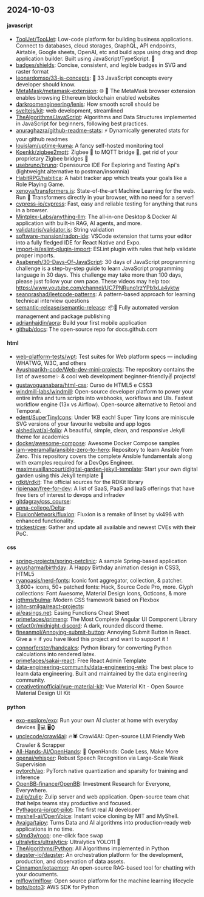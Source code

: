 ## 2024-10-03

#### javascript
* [ToolJet/ToolJet](https://github.com/ToolJet/ToolJet): Low-code platform for building business applications. Connect to databases, cloud storages, GraphQL, API endpoints, Airtable, Google sheets, OpenAI, etc and build apps using drag and drop application builder. Built using JavaScript/TypeScript. 🚀
* [badges/shields](https://github.com/badges/shields): Concise, consistent, and legible badges in SVG and raster format
* [leonardomso/33-js-concepts](https://github.com/leonardomso/33-js-concepts): 📜 33 JavaScript concepts every developer should know.
* [MetaMask/metamask-extension](https://github.com/MetaMask/metamask-extension): 🌐 🔌 The MetaMask browser extension enables browsing Ethereum blockchain enabled websites
* [darkroomengineering/lenis](https://github.com/darkroomengineering/lenis): How smooth scroll should be
* [sveltejs/kit](https://github.com/sveltejs/kit): web development, streamlined
* [TheAlgorithms/JavaScript](https://github.com/TheAlgorithms/JavaScript): Algorithms and Data Structures implemented in JavaScript for beginners, following best practices.
* [anuraghazra/github-readme-stats](https://github.com/anuraghazra/github-readme-stats): ⚡ Dynamically generated stats for your github readmes
* [louislam/uptime-kuma](https://github.com/louislam/uptime-kuma): A fancy self-hosted monitoring tool
* [Koenkk/zigbee2mqtt](https://github.com/Koenkk/zigbee2mqtt): Zigbee 🐝 to MQTT bridge 🌉, get rid of your proprietary Zigbee bridges 🔨
* [usebruno/bruno](https://github.com/usebruno/bruno): Opensource IDE For Exploring and Testing Api's (lightweight alternative to postman/insomnia)
* [HabitRPG/habitica](https://github.com/HabitRPG/habitica): A habit tracker app which treats your goals like a Role Playing Game.
* [xenova/transformers.js](https://github.com/xenova/transformers.js): State-of-the-art Machine Learning for the web. Run 🤗 Transformers directly in your browser, with no need for a server!
* [cypress-io/cypress](https://github.com/cypress-io/cypress): Fast, easy and reliable testing for anything that runs in a browser.
* [Mintplex-Labs/anything-llm](https://github.com/Mintplex-Labs/anything-llm): The all-in-one Desktop & Docker AI application with built-in RAG, AI agents, and more.
* [validatorjs/validator.js](https://github.com/validatorjs/validator.js): String validation
* [software-mansion/radon-ide](https://github.com/software-mansion/radon-ide): VSCode extension that turns your editor into a fully fledged IDE for React Native and Expo.
* [import-js/eslint-plugin-import](https://github.com/import-js/eslint-plugin-import): ESLint plugin with rules that help validate proper imports.
* [Asabeneh/30-Days-Of-JavaScript](https://github.com/Asabeneh/30-Days-Of-JavaScript): 30 days of JavaScript programming challenge is a step-by-step guide to learn JavaScript programming language in 30 days. This challenge may take more than 100 days, please just follow your own pace. These videos may help too: https://www.youtube.com/channel/UC7PNRuno1rzYPb1xLa4yktw
* [seanprashad/leetcode-patterns](https://github.com/seanprashad/leetcode-patterns): A pattern-based approach for learning technical interview questions
* [semantic-release/semantic-release](https://github.com/semantic-release/semantic-release): 📦🚀 Fully automated version management and package publishing
* [adrianhajdin/aora](https://github.com/adrianhajdin/aora): Build your first mobile application
* [github/docs](https://github.com/github/docs): The open-source repo for docs.github.com

#### html
* [web-platform-tests/wpt](https://github.com/web-platform-tests/wpt): Test suites for Web platform specs — including WHATWG, W3C, and others
* [Ayushparikh-code/Web-dev-mini-projects](https://github.com/Ayushparikh-code/Web-dev-mini-projects): The repository contains the list of awesome✨ & cool web development beginner-friendly✌️ projects!
* [gustavoguanabara/html-css](https://github.com/gustavoguanabara/html-css): Curso de HTML5 e CSS3
* [windmill-labs/windmill](https://github.com/windmill-labs/windmill): Open-source developer platform to power your entire infra and turn scripts into webhooks, workflows and UIs. Fastest workflow engine (13x vs Airflow). Open-source alternative to Retool and Temporal.
* [edent/SuperTinyIcons](https://github.com/edent/SuperTinyIcons): Under 1KB each! Super Tiny Icons are miniscule SVG versions of your favourite website and app logos
* [alshedivat/al-folio](https://github.com/alshedivat/al-folio): A beautiful, simple, clean, and responsive Jekyll theme for academics
* [docker/awesome-compose](https://github.com/docker/awesome-compose): Awesome Docker Compose samples
* [iam-veeramalla/ansible-zero-to-hero](https://github.com/iam-veeramalla/ansible-zero-to-hero): Repository to learn Ansible from Zero. This repository covers the complete Ansible fundamentals along with examples required for a DevOps Engineer.
* [maximevaillancourt/digital-garden-jekyll-template](https://github.com/maximevaillancourt/digital-garden-jekyll-template): Start your own digital garden using this Jekyll template 🌱
* [rdkit/rdkit](https://github.com/rdkit/rdkit): The official sources for the RDKit library
* [ripienaar/free-for-dev](https://github.com/ripienaar/free-for-dev): A list of SaaS, PaaS and IaaS offerings that have free tiers of interest to devops and infradev
* [gitdagray/css_course](https://github.com/gitdagray/css_course): 
* [apna-college/Delta](https://github.com/apna-college/Delta): 
* [FluxionNetwork/fluxion](https://github.com/FluxionNetwork/fluxion): Fluxion is a remake of linset by vk496 with enhanced functionality.
* [trickest/cve](https://github.com/trickest/cve): Gather and update all available and newest CVEs with their PoC.

#### css
* [spring-projects/spring-petclinic](https://github.com/spring-projects/spring-petclinic): A sample Spring-based application
* [ayusharma/birthday](https://github.com/ayusharma/birthday): A Happy Birthday animation design in CSS3, HTML5
* [ryanoasis/nerd-fonts](https://github.com/ryanoasis/nerd-fonts): Iconic font aggregator, collection, & patcher. 3,600+ icons, 50+ patched fonts: Hack, Source Code Pro, more. Glyph collections: Font Awesome, Material Design Icons, Octicons, & more
* [jgthms/bulma](https://github.com/jgthms/bulma): Modern CSS framework based on Flexbox
* [john-smilga/react-projects](https://github.com/john-smilga/react-projects): 
* [ai/easings.net](https://github.com/ai/easings.net): Easing Functions Cheat Sheet
* [primefaces/primeng](https://github.com/primefaces/primeng): The Most Complete Angular UI Component Library
* [refact0r/midnight-discord](https://github.com/refact0r/midnight-discord): A dark, rounded discord theme.
* [fineanmol/Annoying-submit-button](https://github.com/fineanmol/Annoying-submit-button): Annoying Submit Button in React. Give a ⭐️ if you have liked this project and want to support it !
* [connorferster/handcalcs](https://github.com/connorferster/handcalcs): Python library for converting Python calculations into rendered latex.
* [primefaces/sakai-react](https://github.com/primefaces/sakai-react): Free React Admin Template
* [data-engineering-community/data-engineering-wiki](https://github.com/data-engineering-community/data-engineering-wiki): The best place to learn data engineering. Built and maintained by the data engineering community.
* [creativetimofficial/vue-material-kit](https://github.com/creativetimofficial/vue-material-kit): Vue Material Kit - Open Source Material Design UI Kit

#### python
* [exo-explore/exo](https://github.com/exo-explore/exo): Run your own AI cluster at home with everyday devices 📱💻 🖥️⌚
* [unclecode/crawl4ai](https://github.com/unclecode/crawl4ai): 🔥🕷️ Crawl4AI: Open-source LLM Friendly Web Crawler & Scrapper
* [All-Hands-AI/OpenHands](https://github.com/All-Hands-AI/OpenHands): 🙌 OpenHands: Code Less, Make More
* [openai/whisper](https://github.com/openai/whisper): Robust Speech Recognition via Large-Scale Weak Supervision
* [pytorch/ao](https://github.com/pytorch/ao): PyTorch native quantization and sparsity for training and inference
* [OpenBB-finance/OpenBB](https://github.com/OpenBB-finance/OpenBB): Investment Research for Everyone, Everywhere.
* [zulip/zulip](https://github.com/zulip/zulip): Zulip server and web application. Open-source team chat that helps teams stay productive and focused.
* [Pythagora-io/gpt-pilot](https://github.com/Pythagora-io/gpt-pilot): The first real AI developer
* [myshell-ai/OpenVoice](https://github.com/myshell-ai/OpenVoice): Instant voice cloning by MIT and MyShell.
* [Avaiga/taipy](https://github.com/Avaiga/taipy): Turns Data and AI algorithms into production-ready web applications in no time.
* [s0md3v/roop](https://github.com/s0md3v/roop): one-click face swap
* [ultralytics/ultralytics](https://github.com/ultralytics/ultralytics): Ultralytics YOLO11 🚀
* [TheAlgorithms/Python](https://github.com/TheAlgorithms/Python): All Algorithms implemented in Python
* [dagster-io/dagster](https://github.com/dagster-io/dagster): An orchestration platform for the development, production, and observation of data assets.
* [Cinnamon/kotaemon](https://github.com/Cinnamon/kotaemon): An open-source RAG-based tool for chatting with your documents.
* [mlflow/mlflow](https://github.com/mlflow/mlflow): Open source platform for the machine learning lifecycle
* [boto/boto3](https://github.com/boto/boto3): AWS SDK for Python
